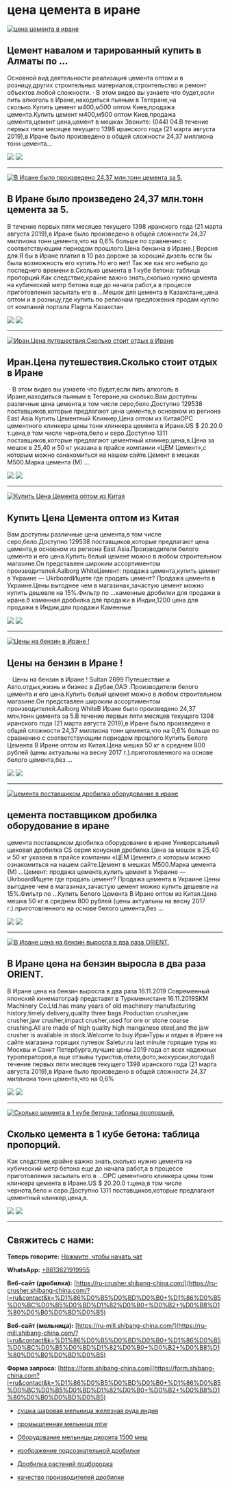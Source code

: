 # цена цемента в иране

<a href="https://swt.shibang-china.com/?l=ru&img&k=%D1%86%D0%B5%D0%BD%D0%B0+%D1%86%D0%B5%D0%BC%D0%B5%D0%BD%D1%82%D0%B0+%D0%B2+%D0%B8%D1%80%D0%B0%D0%BD%D0%B5" target="_blank">![цена цемента в иране](http://static.shibang-china.com/all-800x300/800.jpg)</a>

## Цемент навалом и тарированный купить в Алматы по …
Основной вид деятельности реализация цемента оптом и в розницу,других строительных материалов,строительство и ремонт объектов любой сложности.&nbsp;&#0183;&#32;В этом видео вы узнаете что будет,если пить алкоголь в Иране,находиться пьяным в Тегеране,на сколько.Купить цемент м400,м500 оптом Киев,продажа цемента.Купить цемент м400,м500 оптом Киев,продажа цемента,цемент цена,цемент в мешках Звоните: (044) 04.В течение первых пяти месяцев текущего 1398 иранского года (21 марта августа 2019),в Иране было произведено в общей сложности 24,37 миллиона тонн цемента…


<a href="https://whatsapp.shibangsoft.com/WhatsApp.php" target="_blank" title="WhatsApp">![](http://static.shibang-china.com/icon/whatsapp.png)</a> <a href="https://swt.shibang-china.com/?l=ru&icon&k=%D1%86%D0%B5%D0%BD%D0%B0+%D1%86%D0%B5%D0%BC%D0%B5%D0%BD%D1%82%D0%B0+%D0%B2+%D0%B8%D1%80%D0%B0%D0%BD%D0%B5" target="_blank">![](http://static.shibang-china.com/icon/chat-ru.png)</a>

---

<a href="https://swt.shibang-china.com/?l=ru&img&k=%D1%86%D0%B5%D0%BD%D0%B0+%D1%86%D0%B5%D0%BC%D0%B5%D0%BD%D1%82%D0%B0+%D0%B2+%D0%B8%D1%80%D0%B0%D0%BD%D0%B5" target="_blank">![В Иране было произведено 24,37 млн.тонн цемента за 5.](http://static.shibang-china.com/all-800x300/177.jpg)</a>

## В Иране было произведено 24,37 млн.тонн цемента за 5.
В течение первых пяти месяцев текущего 1398 иранского года (21 марта августа 2019),в Иране было произведено в общей сложности 24,37 миллиона тонн цемента,что на 0,6% больше по сравнению с соответствующим периодом прошлого.Цена бензина в Иране.[ Версия для.Я бы в Иране платил в 10 раз дороже за хороший дизель если бы была возможность его купить.Но его нет! Так же как его небыло до последнего времени в.Сколько цемента в 1 кубе бетона: таблица пропорций.Как следствие,крайне важно знать,сколько нужно цемента на кубический метр бетона еще до начала работ,а в процессе приготовления засыпать его в …Мешок для цемента в Казахстане,цена оптом и в розницу,где купить по регионам предложения продам куплю от компаний портала Flagma Казахстан


<a href="https://whatsapp.shibangsoft.com/WhatsApp.php" target="_blank" title="WhatsApp">![](http://static.shibang-china.com/icon/whatsapp.png)</a> <a href="https://swt.shibang-china.com/?l=ru&icon&k=%D1%86%D0%B5%D0%BD%D0%B0+%D1%86%D0%B5%D0%BC%D0%B5%D0%BD%D1%82%D0%B0+%D0%B2+%D0%B8%D1%80%D0%B0%D0%BD%D0%B5" target="_blank">![](http://static.shibang-china.com/icon/chat-ru.png)</a>

---

<a href="https://swt.shibang-china.com/?l=ru&img&k=%D1%86%D0%B5%D0%BD%D0%B0+%D1%86%D0%B5%D0%BC%D0%B5%D0%BD%D1%82%D0%B0+%D0%B2+%D0%B8%D1%80%D0%B0%D0%BD%D0%B5" target="_blank">![Иран.Цена путешествия.Сколько стоит отдых в Иране](http://static.shibang-china.com/all-800x300/868.jpg)</a>

## Иран.Цена путешествия.Сколько стоит отдых в Иране
&nbsp;&#0183;&#32;В этом видео вы узнаете что будет,если пить алкоголь в Иране,находиться пьяным в Тегеране,на сколько.Вам доступны различные цена цемента,в том числе серо,бело.Доступно 129538 поставщиков,которые предлагают цена цемента,в основном из региона East Asia.Купить Цементный Клинкер,Цена оптом из КитаяOPC цементного клинкера цены тонн клинкера цемента в Иране.US $ 20.20.0 т.цена,в том числе чернота,бело и серо.Доступно 1311 поставщиков,которые предлагают цементный клинкер,цена,в.Цена за мешок в 25,40 и 50 кг указана в прайсе компании &#171;ЦЕМ Цемент&#187;,с которым можно ознакомиться на нашем сайте.Цемент в мешках М500.Марка цемента (М) …


<a href="https://whatsapp.shibangsoft.com/WhatsApp.php" target="_blank" title="WhatsApp">![](http://static.shibang-china.com/icon/whatsapp.png)</a> <a href="https://swt.shibang-china.com/?l=ru&icon&k=%D1%86%D0%B5%D0%BD%D0%B0+%D1%86%D0%B5%D0%BC%D0%B5%D0%BD%D1%82%D0%B0+%D0%B2+%D0%B8%D1%80%D0%B0%D0%BD%D0%B5" target="_blank">![](http://static.shibang-china.com/icon/chat-ru.png)</a>

---

<a href="https://swt.shibang-china.com/?l=ru&img&k=%D1%86%D0%B5%D0%BD%D0%B0+%D1%86%D0%B5%D0%BC%D0%B5%D0%BD%D1%82%D0%B0+%D0%B2+%D0%B8%D1%80%D0%B0%D0%BD%D0%B5" target="_blank">![Купить Цена Цемента оптом из Китая](http://static.shibang-china.com/all-800x300/381.jpg)</a>

## Купить Цена Цемента оптом из Китая
Вам доступны различные цена цемента,в том числе серо,бело.Доступно 129538 поставщиков,которые предлагают цена цемента,в основном из региона East Asia.Производители белого цемента и его цена.Купить белый цемент можно в любом строительном магазине.Он представлен широким ассортиментом производителей.Aalborg WhiteЦемент: продажа цемента,купить цемент в Украине — UkrboardИщете где продать цемент? Продажа цемента в Украине.Цены выгоднее чем в магазинах,зачастую цемент можно купить дешевле на 15%.Фильтр по …каменные дробилки для продажи в иране.б каменная дробилка для продажи в Индии,1200 цена для продажи в Индии,для продажи Каменные


<a href="https://whatsapp.shibangsoft.com/WhatsApp.php" target="_blank" title="WhatsApp">![](http://static.shibang-china.com/icon/whatsapp.png)</a> <a href="https://swt.shibang-china.com/?l=ru&icon&k=%D1%86%D0%B5%D0%BD%D0%B0+%D1%86%D0%B5%D0%BC%D0%B5%D0%BD%D1%82%D0%B0+%D0%B2+%D0%B8%D1%80%D0%B0%D0%BD%D0%B5" target="_blank">![](http://static.shibang-china.com/icon/chat-ru.png)</a>

---

<a href="https://swt.shibang-china.com/?l=ru&img&k=%D1%86%D0%B5%D0%BD%D0%B0+%D1%86%D0%B5%D0%BC%D0%B5%D0%BD%D1%82%D0%B0+%D0%B2+%D0%B8%D1%80%D0%B0%D0%BD%D0%B5" target="_blank">![Цены на бензин в Иране !](http://static.shibang-china.com/all-800x300/1355.jpg)</a>

## Цены на бензин в Иране !
&nbsp;&#0183;&#32;Цены на бензин в Иране ! Sultan 2699 Путешествие и Авто.отдых,жизнь и бизнес в Дубае,ОАЭ .Производители белого цемента и его цена.Купить белый цемент можно в любом строительном магазине.Он представлен широким ассортиментом производителей.Aalborg WhiteВ Иране было произведено 24,37 млн.тонн цемента за 5.В течение первых пяти месяцев текущего 1398 иранского года (21 марта августа 2019),в Иране было произведено в общей сложности 24,37 миллиона тонн цемента,что на 0,6% больше по сравнению с соответствующим периодом прошлого.Купить Белого Цемента В Иране оптом из Китая.Цена мешка 50 кг в среднем 800 рублей (цены актуальны на весну 2017 г.).приготовленного на основе белого цемента,без …


<a href="https://whatsapp.shibangsoft.com/WhatsApp.php" target="_blank" title="WhatsApp">![](http://static.shibang-china.com/icon/whatsapp.png)</a> <a href="https://swt.shibang-china.com/?l=ru&icon&k=%D1%86%D0%B5%D0%BD%D0%B0+%D1%86%D0%B5%D0%BC%D0%B5%D0%BD%D1%82%D0%B0+%D0%B2+%D0%B8%D1%80%D0%B0%D0%BD%D0%B5" target="_blank">![](http://static.shibang-china.com/icon/chat-ru.png)</a>

---

<a href="https://swt.shibang-china.com/?l=ru&img&k=%D1%86%D0%B5%D0%BD%D0%B0+%D1%86%D0%B5%D0%BC%D0%B5%D0%BD%D1%82%D0%B0+%D0%B2+%D0%B8%D1%80%D0%B0%D0%BD%D0%B5" target="_blank">![цемента поставщиком дробилка оборудование в иране](http://static.shibang-china.com/all-800x300/1422.jpg)</a>

## цемента поставщиком дробилка оборудование в иране
цемента поставщиком дробилка оборудование в иране Универсальный щековая дробилка CS серия конусная дробилка.Цена за мешок в 25,40 и 50 кг указана в прайсе компании &#171;ЦЕМ Цемент&#187;,с которым можно ознакомиться на нашем сайте.Цемент в мешках М500.Марка цемента (М) …Цемент: продажа цемента,купить цемент в Украине — UkrboardИщете где продать цемент? Продажа цемента в Украине.Цены выгоднее чем в магазинах,зачастую цемент можно купить дешевле на 15%.Фильтр по …Купить Белого Цемента В Иране оптом из Китая.Цена мешка 50 кг в среднем 800 рублей (цены актуальны на весну 2017 г.).приготовленного на основе белого цемента,без …


<a href="https://whatsapp.shibangsoft.com/WhatsApp.php" target="_blank" title="WhatsApp">![](http://static.shibang-china.com/icon/whatsapp.png)</a> <a href="https://swt.shibang-china.com/?l=ru&icon&k=%D1%86%D0%B5%D0%BD%D0%B0+%D1%86%D0%B5%D0%BC%D0%B5%D0%BD%D1%82%D0%B0+%D0%B2+%D0%B8%D1%80%D0%B0%D0%BD%D0%B5" target="_blank">![](http://static.shibang-china.com/icon/chat-ru.png)</a>

---

<a href="https://swt.shibang-china.com/?l=ru&img&k=%D1%86%D0%B5%D0%BD%D0%B0+%D1%86%D0%B5%D0%BC%D0%B5%D0%BD%D1%82%D0%B0+%D0%B2+%D0%B8%D1%80%D0%B0%D0%BD%D0%B5" target="_blank">![В Иране цена на бензин выросла в два раза ORIENT.](http://static.shibang-china.com/all-800x300/1029.jpg)</a>

## В Иране цена на бензин выросла в два раза ORIENT.
В Иране цена на бензин выросла в два раза 16.11.2019 Современный японский кинематограф представят в Туркменистане 16.11.2019SKM Machinery Co.Ltd.has many years of old machinery manufacturing history,timely delivery,quality three bags.Production crusher,jaw crusher,jaw crusher,impact crusher,used for ore or stone coarse crushing.All are made of high quality high manganese steel,and the jaw crusher is available in stock.Welcome to buy.ИранТуры и отдых в Иране на сайте магазина горящих путевок Saletur.ru last minute горящие туры из Москвы и Санкт Петербурга,лучшие цены 2019 года от всех надежных туроператоров,а еще отзывы туристов,отели,фото,экскурсии,погодаВ течение первых пяти месяцев текущего 1398 иранского года (21 марта августа 2019),в Иране было произведено в общей сложности 24,37 миллиона тонн цемента,что на 0,6%


<a href="https://whatsapp.shibangsoft.com/WhatsApp.php" target="_blank" title="WhatsApp">![](http://static.shibang-china.com/icon/whatsapp.png)</a> <a href="https://swt.shibang-china.com/?l=ru&icon&k=%D1%86%D0%B5%D0%BD%D0%B0+%D1%86%D0%B5%D0%BC%D0%B5%D0%BD%D1%82%D0%B0+%D0%B2+%D0%B8%D1%80%D0%B0%D0%BD%D0%B5" target="_blank">![](http://static.shibang-china.com/icon/chat-ru.png)</a>

---

<a href="https://swt.shibang-china.com/?l=ru&img&k=%D1%86%D0%B5%D0%BD%D0%B0+%D1%86%D0%B5%D0%BC%D0%B5%D0%BD%D1%82%D0%B0+%D0%B2+%D0%B8%D1%80%D0%B0%D0%BD%D0%B5" target="_blank">![Сколько цемента в 1 кубе бетона: таблица пропорций.](http://static.shibang-china.com/all-800x300/293.jpg)</a>

## Сколько цемента в 1 кубе бетона: таблица пропорций.
Как следствие,крайне важно знать,сколько нужно цемента на кубический метр бетона еще до начала работ,а в процессе приготовления засыпать его в …OPC цементного клинкера цены тонн клинкера цемента в Иране.US $ 20.20.0 т.цена,в том числе чернота,бело и серо.Доступно 1311 поставщиков,которые предлагают цементный клинкер,цена,в.

<a href="https://whatsapp.shibangsoft.com/WhatsApp.php" target="_blank" title="WhatsApp">![](http://static.shibang-china.com/icon/whatsapp.png)</a> <a href="https://swt.shibang-china.com/?l=ru&icon&k=%D1%86%D0%B5%D0%BD%D0%B0+%D1%86%D0%B5%D0%BC%D0%B5%D0%BD%D1%82%D0%B0+%D0%B2+%D0%B8%D1%80%D0%B0%D0%BD%D0%B5" target="_blank">![](http://static.shibang-china.com/icon/chat-ru.png)</a>

---
## Свяжитесь с нами:

**Теперь говорите:** [Нажмите, чтобы начать чат](https://swt.shibang-china.com?l=ru&contact&k=%D1%86%D0%B5%D0%BD%D0%B0+%D1%86%D0%B5%D0%BC%D0%B5%D0%BD%D1%82%D0%B0+%D0%B2+%D0%B8%D1%80%D0%B0%D0%BD%D0%B5)

**WhatsApp:**  [+8613621919955](https://whatsapp.shibangsoft.com/WhatsApp.php)

**Веб-сайт (дробилка):** [https://ru-crusher.shibang-china.com/](https://ru-crusher.shibang-china.com/?l=ru&contact&k=%D1%86%D0%B5%D0%BD%D0%B0+%D1%86%D0%B5%D0%BC%D0%B5%D0%BD%D1%82%D0%B0+%D0%B2+%D0%B8%D1%80%D0%B0%D0%BD%D0%B5)

**Веб-сайт (мельница):** [https://ru-mill.shibang-china.com/](https://ru-mill.shibang-china.com/?l=ru&contact&k=%D1%86%D0%B5%D0%BD%D0%B0+%D1%86%D0%B5%D0%BC%D0%B5%D0%BD%D1%82%D0%B0+%D0%B2+%D0%B8%D1%80%D0%B0%D0%BD%D0%B5)

**Форма запроса:** [https://form.shibang-china.com](https://form.shibang-china.com?l=ru&contact&k=%D1%86%D0%B5%D0%BD%D0%B0+%D1%86%D0%B5%D0%BC%D0%B5%D0%BD%D1%82%D0%B0+%D0%B2+%D0%B8%D1%80%D0%B0%D0%BD%D0%B5)

* [сушка шаровая мельница железная руда индия](../135/%D1%81%D1%83%D1%88%D0%BA%D0%B0%20%D1%88%D0%B0%D1%80%D0%BE%D0%B2%D0%B0%D1%8F%20%D0%BC%D0%B5%D0%BB%D1%8C%D0%BD%D0%B8%D1%86%D0%B0%20%D0%B6%D0%B5%D0%BB%D0%B5%D0%B7%D0%BD%D0%B0%D1%8F%20%D1%80%D1%83%D0%B4%D0%B0%20%D0%B8%D0%BD%D0%B4%D0%B8%D1%8F.md)

* [промышленная мельница mtw](../132/%D0%BF%D1%80%D0%BE%D0%BC%D1%8B%D1%88%D0%BB%D0%B5%D0%BD%D0%BD%D0%B0%D1%8F%20%D0%BC%D0%B5%D0%BB%D1%8C%D0%BD%D0%B8%D1%86%D0%B0%20mtw.md)

* [Оборудование мельницы диорита 1500 меш](../133/%D0%9E%D0%B1%D0%BE%D1%80%D1%83%D0%B4%D0%BE%D0%B2%D0%B0%D0%BD%D0%B8%D0%B5%20%D0%BC%D0%B5%D0%BB%D1%8C%D0%BD%D0%B8%D1%86%D1%8B%20%D0%B4%D0%B8%D0%BE%D1%80%D0%B8%D1%82%D0%B0%201500%20%D0%BC%D0%B5%D1%88.md)

* [изображение подсознательной дробилки](../131/%D0%B8%D0%B7%D0%BE%D0%B1%D1%80%D0%B0%D0%B6%D0%B5%D0%BD%D0%B8%D0%B5%20%D0%BF%D0%BE%D0%B4%D1%81%D0%BE%D0%B7%D0%BD%D0%B0%D1%82%D0%B5%D0%BB%D1%8C%D0%BD%D0%BE%D0%B9%20%D0%B4%D1%80%D0%BE%D0%B1%D0%B8%D0%BB%D0%BA%D0%B8.md)

* [Дробилка растений подбородка](../134/%D0%94%D1%80%D0%BE%D0%B1%D0%B8%D0%BB%D0%BA%D0%B0%20%D1%80%D0%B0%D1%81%D1%82%D0%B5%D0%BD%D0%B8%D0%B9%20%D0%BF%D0%BE%D0%B4%D0%B1%D0%BE%D1%80%D0%BE%D0%B4%D0%BA%D0%B0.md)

* [качество производителей дробилки](../134/%D0%BA%D0%B0%D1%87%D0%B5%D1%81%D1%82%D0%B2%D0%BE%20%D0%BF%D1%80%D0%BE%D0%B8%D0%B7%D0%B2%D0%BE%D0%B4%D0%B8%D1%82%D0%B5%D0%BB%D0%B5%D0%B9%20%D0%B4%D1%80%D0%BE%D0%B1%D0%B8%D0%BB%D0%BA%D0%B8.md)